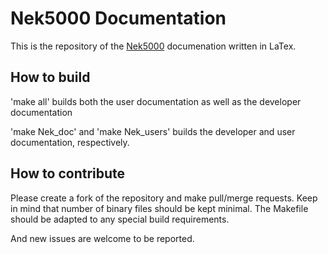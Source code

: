 # Nek5000 Documentation

This is the repository of the [Nek5000](http://nek5000.mcs.anl.gov/) documenation 
written in LaTex.

## How to build

'make all' builds both the user documentation as well as the developer
documentation

'make Nek_doc' and 'make Nek_users' builds the developer and user documentation, 
respectively.

## How to contribute

Please create a fork of the repository and make pull/merge requests. Keep in 
mind that number of binary files should be kept minimal. The Makefile should be 
adapted to any special build requirements.

And new issues are welcome to be reported.